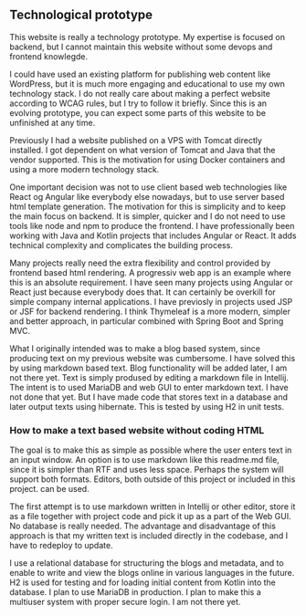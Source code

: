 ## Technological prototype

This website is really a technology prototype.  My expertise is focused on backend,
but I cannot maintain this website without some devops and frontend knowlegde. 

I could have used an existing platform for publishing web content like WordPress,
but it is much more engaging and educational to use my own technology stack.
I do not really care about making a perfect website according to WCAG rules,
but I try to follow it briefly. Since this is an evolving prototype, 
you can expect some parts of this website to be unfinished at any time.

Previously I had a website published on a VPS with Tomcat directly installed.
I got dependent on what version of Tomcat and Java that the vendor supported.
This is the motivation for using Docker containers and using a more modern
technology stack. 

One important decision was not to use client based web technologies like React og Angular 
like everybody else nowadays, but to use server based html template generation.
The motivation for this is simplicity and to keep the main focus on backend.
It is simpler, quicker and I do not need to use tools like node and npm to produce the frontend.
I have professionally been working with Java and Kotlin projects that includes Angular or React.
It adds technical complexity and complicates the building process.  

Many projects really need the extra flexibility and control provided by frontend based html rendering.
A progressiv web app is an example where this is an absolute requirement. I have seen many projects using Angular or React just because everybody does that.
It can certainly be overkill for simple company internal applications.
I have previosly in projects used JSP or JSF for backend rendering.
I think Thymeleaf is a more modern, simpler and better approach, in particular combined with
Spring Boot and Spring MVC.

What I originally intended was to make a blog based system, since producing text on my
previous website was cumbersome. I have solved this by using markdown based text.
Blog functionality will be added later, I am not there yet. 
Text is simply prodused by editing a markdown file in Intellij.
The intent is to used MariaDB and web GUI to enter markdown text.
I have not done that yet. But I have made code that
stores text in a database and later output texts using hibernate.
This is tested by using H2 in unit tests.

### How to make a text based website without coding HTML

The goal is to make this as simple as possible where the user enters text in an input
window.  An option is to use markdown like this readme.md file, since
it is simpler than RTF and uses less space. Perhaps the system will support both
formats. Editors, both outside of this project or included in this project.  can be used.

The first attempt is to use markdown written in Intellij or other editor, store it as a file
together with project code and pick it up as a part of the Web GUI. No database is really needed.
The advantage and disadvantage of this approach is that my written text is included directly in the codebase,
and I have to redeploy to update.

I use a relational database for structuring the blogs and metadata, and to enable to 
write and view the blogs online in various languages in the future. 
H2 is used for testing and for loading initial content from Kotlin into the database. 
I plan to use MariaDB in production. I plan to make this a multiuser system with proper secure login. 
I am not there yet.



